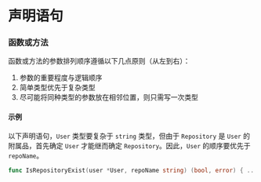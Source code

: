 # 声明语句

### 函数或方法

函数或方法的参数排列顺序遵循以下几点原则（从左到右）：

1. 参数的重要程度与逻辑顺序
2. 简单类型优先于复杂类型
3. 尽可能将同种类型的参数放在相邻位置，则只需写一次类型

#### 示例

以下声明语句，`User` 类型要复杂于 `string` 类型，但由于 `Repository` 是 `User` 的附属品，首先确定 `User` 才能继而确定 `Repository`。因此，`User` 的顺序要优先于 `repoName`。

```Go
func IsRepositoryExist(user *User, repoName string) (bool, error) { ...
```
